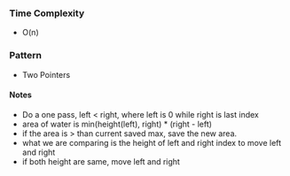 ### Time Complexity
- O(n)

### Pattern
- Two Pointers

#### Notes
- Do a one pass, left < right, where left is 0 while right is last index
- area of water is min(height(left), right) * (right - left)
- if the area is > than current saved max, save the new area.
- what we are comparing is the height of left and right index to move left and right
- if both height are same, move left and right
